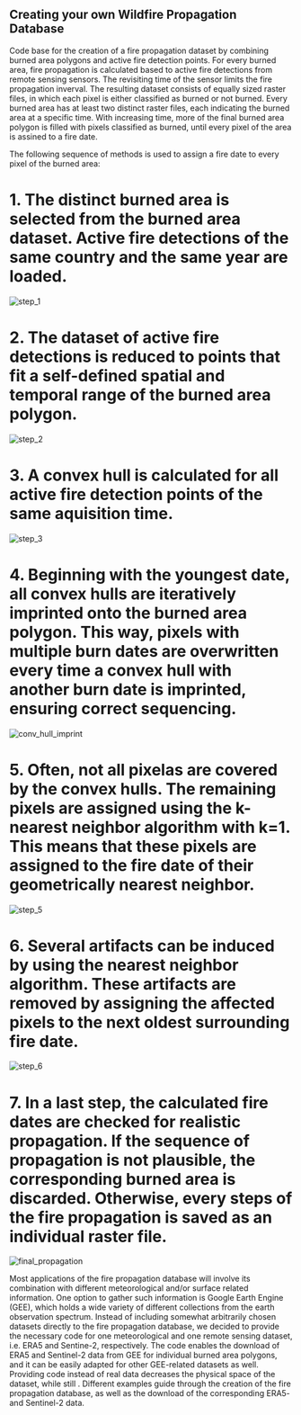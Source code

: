 ## Creating your own Wildfire Propagation Database

Code base for the creation of a fire propagation dataset by combining burned area polygons and active fire detection points.
For every burned area, fire propagation is calculated based to active fire detections from remote sensing sensors. The revisiting time of the sensor limits the fire propagation inverval. 
The resulting dataset consists of equally sized raster files, in which each pixel is either classified as burned or not burned. 
Every burned area has at least two distinct raster files, each indicating the burned area at a specific time. With increasing time, more of the final burned area polygon is filled with pixels classified as burned, until every pixel of the area is assined to a fire date.

The following sequence of methods is used to assign a fire date to every pixel of the burned area:
# 1. The distinct burned area is selected from the burned area dataset. Active fire detections of the same country and the same year are loaded.

![step_1](https://github.com/user-attachments/assets/63540813-191f-4f57-aa86-a5a2a735e31e)


# 2. The dataset of active fire detections is reduced to points that fit a self-defined spatial and temporal range of the burned area polygon.

![step_2](https://github.com/user-attachments/assets/9f58e4da-3b4f-44c7-8aa3-dfb3df9115a7)

# 3. A convex hull is calculated for all active fire detection points of the same aquisition time.

![step_3](https://github.com/user-attachments/assets/98756863-11c5-411f-a918-49182d4173a0)

# 4. Beginning with the youngest date, all convex hulls are iteratively imprinted onto the burned area polygon. This way, pixels with multiple burn dates are overwritten every time a convex hull with another burn date is imprinted, ensuring correct sequencing.

![conv_hull_imprint](https://github.com/user-attachments/assets/2a045bd7-144d-4838-a16e-13b6dee3ed05)

# 5. Often, not all pixelas are covered by the convex hulls. The remaining pixels are assigned using the k-nearest neighbor algorithm with k=1. This means that these pixels are assigned to the fire date of their geometrically nearest neighbor.

![step_5](https://github.com/user-attachments/assets/5245e337-4175-4c66-bfcb-673f73c4b97e)

# 6. Several artifacts can be induced by using the nearest neighbor algorithm. These artifacts are removed by assigning the affected pixels to the next oldest surrounding fire date.

![step_6](https://github.com/user-attachments/assets/4c152b9d-7786-441f-b7d9-8ce78156ccd1)

# 7. In a last step, the calculated fire dates are checked for realistic propagation. If the sequence of propagation is not plausible, the corresponding burned area is discarded. Otherwise, every steps of the fire propagation is saved as an individual raster file.

![final_propagation](https://github.com/user-attachments/assets/23264620-68b8-4905-b4ab-1a58927965a4)



Most applications of the fire propagation database will involve its combination with different meteorological and/or surface related information. One option to gather such information is Google Earth Engine (GEE), which holds a wide variety of different collections from the earth observation spectrum. Instead of including somewhat arbitrarily chosen datasets directly to the fire propagation database, we decided to provide the necessary code for one meteorological and one remote sensing dataset, i.e. ERA5 and Sentine-2, respectively.
The code enables the download of ERA5 and Sentinel-2 data from GEE for individual burned area polygons, and it can be easily adapted for other GEE-related datasets as well. Providing code instead of real data decreases the physical space of the dataset, while still .  Different examples guide through the creation of the fire propagation database, as well as the download of the corresponding ERA5- and Sentinel-2 data. 


